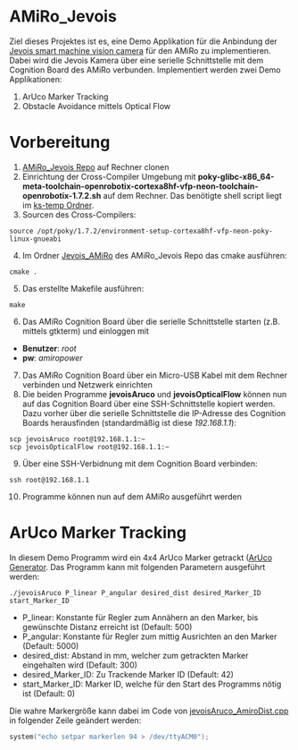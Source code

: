 # AMiRo_Jevois
Ziel dieses Projektes ist es, eine Demo Applikation für die Anbindung der [Jevois smart machine vision camera](http://jevois.org/) für den AMiRo zu implementieren. Dabei wird die Jevois Kamera über eine serielle Schnittstelle mit dem Cognition Board des AMiRo verbunden. Implementiert werden zwei Demo Applikationen:
1. ArUco Marker Tracking
2. Obstacle Avoidance mittels Optical Flow

# Vorbereitung 
1. [AMiRo_Jevois Repo](https://github.com/kevinp1993/AMiRo_Jevois) auf Rechner clonen 
2. Einrichtung der Cross-Compiler Umgebung mit **poky-glibc-x86_64-meta-toolchain-openrobotix-cortexa8hf-vfp-neon-toolchain-openrobotix-1.7.2.sh** auf dem Rechner. Das benötigte shell script liegt im [ks-temp Ordner](sftp://twix.techfak.uni-bielefeld.de/vol/ks-temp/). 
3. Sourcen des Cross-Compilers:
```
source /opt/poky/1.7.2/environment-setup-cortexa8hf-vfp-neon-poky-linux-gnueabi
```
4. Im Ordner [Jevois_AMiRo](https://github.com/kevinp1993/AMiRo_Jevois/tree/master/Jevois_AMiRo) des AMiRo_Jevois Repo das cmake ausführen:
```
cmake .
```
5. Das erstellte Makefile ausführen:
```
make
```
6. Das AMiRo Cognition Board über die serielle Schnittstelle starten (z.B. mittels gtkterm) und einloggen mit 
* **Benutzer**: *root* 
* **pw**: *amiropower*
7. Das AMiRo Cognition Board über ein Micro-USB Kabel mit dem Rechner verbinden und Netzwerk einrichten  
8. Die beiden Programme **jevoisAruco** und **jevoisOpticalFlow** können nun  auf das Cognition Board über eine SSH-Schnittstelle kopiert werden. Dazu vorher über die serielle Schnittstelle die IP-Adresse des Cognition Boards herausfinden (standardmäßig ist diese *192.168.1.1*):
```
scp jevoisAruco root@192.168.1.1:~
scp jevoisOpticalFlow root@192.168.1.1:~
```
9. Über eine SSH-Verbidnung mit dem Cognition Board verbinden:
```
ssh root@192.168.1.1
```
10. Programme können nun auf dem AMiRo ausgeführt werden

# ArUco Marker Tracking
In diesem Demo Programm wird ein 4x4 ArUco Marker getrackt ([ArUco Generator](http://chev.me/arucogen/). Das Programm kann mit folgenden Parametern ausgeführt werden:
```
./jevoisAruco P_linear P_angular desired_dist desired_Marker_ID start_Marker_ID
```
* P_linear: Konstante für Regler zum Annähern an den Marker, bis gewünschte Distanz erreicht ist (Default: 500)
* P_angular: Konstante für Regler zum mittig Ausrichten an den Marker (Default: 5000)
* desired_dist: Abstand in mm, welcher zum getrackten Marker eingehalten wird (Default: 300)
* desired_Marker_ID: Zu Trackende Marker ID (Default: 42)
* start_Marker_ID: Marker ID, welche für den Start des Programms nötig ist (Default: 0)

Die wahre Markergröße kann dabei im Code von [jevoisAruco_AmiroDist.cpp](https://github.com/kevinp1993/AMiRo_Jevois/blob/master/Jevois_AMiRo/jevoisAruco_AmiroDist.cpp) in folgender Zeile geändert werden:
```c++
system("echo setpar markerlen 94 > /dev/ttyACM0");
```




